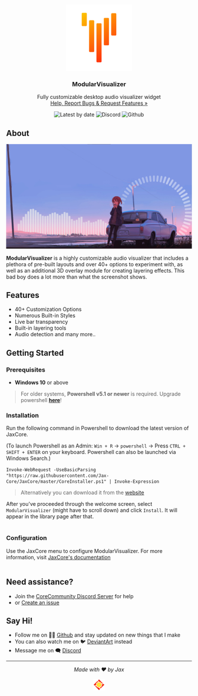 <!-- START Header.mustache -->
<br />
<div align="center">
  <a href="https://github.com/Jax-Core/ModularVisualizer">
    <img src="https://raw.githubusercontent.com/Jax-Core/ReadME-Template/main/Resources/Icons/ModularVisualizer.png" alt="Logo" width="180" height="180">
  </a>

<h3 align="center">ModularVisualizer</h3>
  <p align="center">
    Fully customizable desktop audio visualizer widget
    <br />
    <a href="https://discord.gg/JmgehPSDD6">Help, Report Bugs & Request Features »</a>
  </p>
</div>
<!-- END Header.mustache -->
<!-- START ShieldsBasic.mustache -->
<p align="center">
  <img alt="Latest by date" src="https://img.shields.io/github/v/tag/Jax-Core/ModularVisualizer?label=Version&style=for-the-badge" />
  <img alt="Discord" src="https://img.shields.io/discord/880445067754610688?label=Discord%20server&style=for-the-badge" />
  <img alt="Github" src="https://img.shields.io/github/license/Jax-Core/ModularVisualizer?style=for-the-badge" />
</p><!-- END ShieldsBasic.mustache -->

<!-- START About.mustache -->

## About

![ModularVisualizer](https://raw.githubusercontent.com/Jax-Core/ReadME-Template/main/Resources/Splash/ModularVisualizer.png)
<!-- END About.mustache -->
**ModularVisualizer** is a highly customizable audio visualizer that includes a plethora of pre-built layouts and over 40+ options to experiment with, as well as an additional 3D overlay module for creating layering effects. This bad boy does a lot more than what the screenshot shows.

<!-- START Features.mustache -->

## Features<!-- END Features.mustache -->
* 40+ Customization Options
* Numerous Built-in Styles
* Live bar transparency
* Built-in layering tools 
* Audio detection and many more..

<!-- START GetStarted.mustache -->

## Getting Started

### Prerequisites
- **Windows 10** or above
> For older systems, **Powershell v5.1 or newer** is required. Upgrade powershell **[here](https://docs.microsoft.com/en-us/powershell/scripting/windows-powershell/install/installing-windows-powershell?view=powershell-7.2#upgrading-existing-windows-powershell)**!

### Installation 
Run the following command in Powershell to download the latest version of JaxCore.

(To launch Powershell as an Admin: `Win + R` -> `powershell` -> Press `CTRL + SHIFT + ENTER` on your keyboard. Powershell can also be launched via Windows Search.)

```
Invoke-WebRequest -UseBasicParsing "https://raw.githubusercontent.com/Jax-Core/JaxCore/master/CoreInstaller.ps1" | Invoke-Expression
```

> Alternatively you can download it from the [website](https://jax-core.github.io/)

After you've proceeded through the welcome screen, select `ModularVisualizer` (might have to scroll down) and click `Install`. It will appear in the library page after that.
<br />
<br /><!-- END GetStarted.mustache -->
<!-- START Setup.mustache -->

### Configuration
Use the JaxCore menu to configure ModularVisualizer.
For more information, visit [JaxCore's documentation](https://jaxcore.gitbook.io/core/)
<br>
<br><!-- END Setup.mustache -->
<!-- START Footer.mustache -->

## Need assistance?
* Join the [CoreCommunity Discord Server](https://discord.gg/JmgehPSDD6) for help
* or [Create an issue](https://github.com/Jax-Core/ModularVisualizer)

## Say Hi!
* Follow me on 👨‍💻 [Github](https://github.com/EnhancedJax) and stay updated on new things that I make
* You can also watch me on 🐦 [DeviantArt](https://www.deviantart.com/jaxoriginals) instead
* Message me on 🗨️ [Discord](https://discord.gg/JmgehPSDD6)

---

<p align="center">
<i>Made with ❤️ by Jax</i>
   <br/><br/>
   <img src="https://raw.githubusercontent.com/Jax-Core/ReadME-Template/main/Resources/Assets/Logo.png"  width="32" height="32"/>
</p><!-- END Footer.mustache -->
